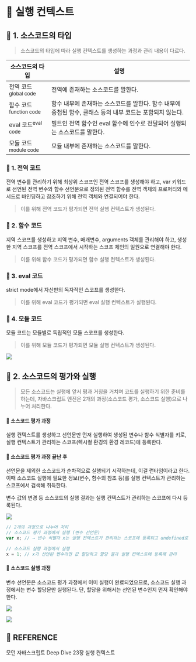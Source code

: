 # 🚀 실행 컨텍스트

## 🔎 1. 소스코드의 타입

> 소스코드의 타입에 따라 실행 컨텍스트를 생성하는 과정과 관리 내용이 다르다.

| 소스코드의 타입                   | 설명                                                                                                      |
| --------------------------------- | --------------------------------------------------------------------------------------------------------- |
| 전역 코드<sup>global code</sup>   | 전역에 존재하는 소스코드를 말한다.                                                                        |
| 함수 코드<sup>function code</sup> | 함수 내부에 존재하는 소스코드를 말한다. 함수 내부에 중첩된 함수, 클래스 등의 내부 코드는 포함되지 않는다. |
| eval 코드<sup>eval code</sup>     | 빌트인 전역 함수인 eval 함수에 인수로 전달되어 실행되는 소스코드를 말한다.                                |
| 모듈 코드<sup>module code</sup>   | 모듈 내부에 존재하는 소스코드를 말한다.                                                                   |

### 💬 1. 전역 코드

전역 변수를 관리하기 위해 최상위 스코프인 전역 스코프를 생성해야 하고, var 키워드로 선언된 전역 변수와 함수 선언문으로 정의된 전역 함수를 전역 객체의 프로퍼티와 메서드로 바인딩하고 참조하기 위해 전역 객체와 연결되어야 한다.

> 이를 위해 전역 코드가 평가되면 전역 실행 컨텍스트가 생성된다.

### 💬 2. 함수 코드

지역 스코프를 생성하고 지역 변수, 매개변수, arguments 객체를 관리해야 하고, 생성한 지역 스코프를 전역 스코프에서 시작하는 스코프 체인의 일원으로 연결해야 한다.

> 이를 위해 함수 코드가 평가되면 함수 실행 컨텍스트가 생성된다.

### 💬 3. eval 코드

strict mode에서 자신만의 독자적인 스코프를 생성한다.

> 이를 위해 eval 코드가 평가되면 eval 실행 컨텍스트가 실행된다.

### 💬 4. 모듈 코드

모듈 코드는 모듈별로 독립적인 모듈 스코프를 생성한다.

> 이를 위해 모듈 코드가 평가되면 모듈 실행 컨텍스트가 생성된다.

![](https://img1.daumcdn.net/thumb/R300x0/?fname=https://k.kakaocdn.net/dn/WuQnE/btrC3MpLzDG/RbeFjV68Sf64frW0upCib1/img.png)

## 🔎 2. 소스코드의 평가와 실행

> 모든 소스코드는 실행에 앞서 평과 거칭을 거치며 코드를 실행하기 위한 준비를 하는데, 자바스크립트 엔진은 2개의 과정(소스코드 평가, 소스코드 실행)으로 나누어 처리한다.

#### 🧐 소스코드 평가 과정

실행 컨텍스트를 생성하고 선언문만 먼저 실행하여 생성된 변수나 함수 식별자를 키로, 실행 컨텍스트가 관리하는 스코프(렉시컬 환경의 환경 레코드)에 등록한다.

#### 🧐 소스코드 평가 과정 끝난 후

선언문을 제외한 소스코드가 순차적으로 실행되기 시작하는데, 이걸 런타임이라고 한다. 이때 소스코드 실행에 필요한 정보(변수, 함수의 참조 등)를 실행 컨텍스트가 관리하는 스코프에서 검색해 취득한다.

변수 값의 변경 등 소스코드의 실행 결과는 실행 컨텍스트가 관리하는 스코프에 다시 등록된다.

![](https://velog.velcdn.com/images%2Fhangem422%2Fpost%2Ffbef7e69-646e-444f-86c6-86c6fe64c8df%2Fjavascript-context01.png)

```javascript
// 2개의 과정으로 나누어 처리
// 소스코드 평가 과정에서 실행 (변수 선언문)
var x; // → 변수 식별자 x는 실행 컨텍스트가 관리하는 스코프에 등록되고 undefined로 초기화

// 소스코드 실행 과정에서 실행
x = 1; // x가 선언된 변수라면 값 할당하고 할당 결과 실행 컨텍스트에 등록해 관리
```

#### 🧐 소스코드 실행 과정

변수 선언문은 소스코드 평가 과정에서 이미 실행이 완료되었으므로, 소스코드 실행 과정에서는 변수 할당문만 실행된다. 단, 할당을 위해서는 선언된 변수인지 먼저 확인해야 한다.

![](https://eunhyejung.github.io/assets/contents/js/content03_executioncontext.PNG)

![](https://eunhyejung.github.io/assets/contents/js/content04_executioncontext.PNG)

## 👀 REFERENCE

모던 자바스크립트 Deep Dive 23장 실행 컨텍스트
